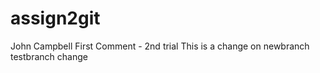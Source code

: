 # assign2git
John Campbell
First Comment - 2nd trial
This is a change on newbranch
testbranch change
